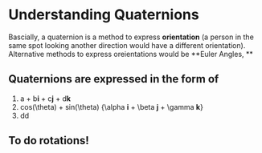 # Understanding Quaternions

Bascially, a quaternion is a method to express **orientation** (a person in the same spot looking another direction would have a different orientation). 
Alternative methods to express oreientations would be 
**Euler Angles, **


## Quaternions are expressed in the form of
1. a + b**i**  + c**j** + d**k**
2. cos(\theta) + sin(\theta) {\alpha **i** + \beta **j** + \gamma **k**}
3. dd


## To do rotations!
